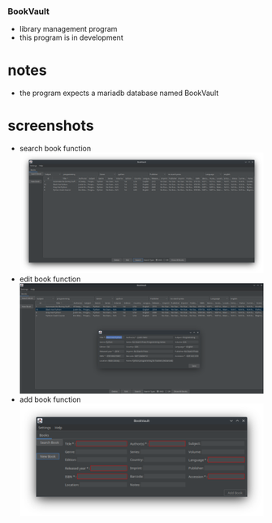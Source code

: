 ### BookVault
- library management program
- this program is in development
# notes
- the program expects a mariadb database named BookVault
# screenshots
- search book function
![Search_func](screenshots/bookvault-search_book.png)
- edit book function
![Edit_func](screenshots/bookvault-edit_book.png)
- add book function
![Add_Func](screenshots/bookvault-add_book.png)
